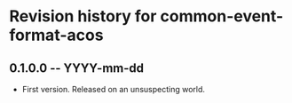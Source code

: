 # Revision history for common-event-format-acos

## 0.1.0.0 -- YYYY-mm-dd

* First version. Released on an unsuspecting world.
